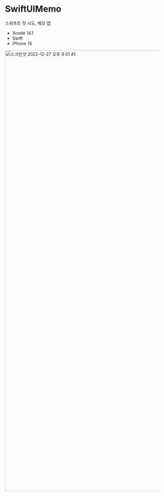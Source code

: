 # SwiftUIMemo

스위프트 첫 시도, 메모 앱

- Xcode 14.1
- Swift
- iPhone 14

<img width="1440" alt="스크린샷 2022-12-27 오후 9 01 41" src="https://user-images.githubusercontent.com/101033246/209663979-c6d59501-364c-4d2a-a164-efb096b873d6.png">
